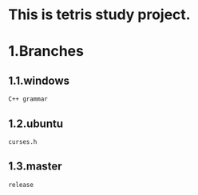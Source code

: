 This is tetris study project.
==========================

# 1.Branches
##  1.1.windows
    C++ grammar
##  1.2.ubuntu
    curses.h
##  1.3.master
    release
